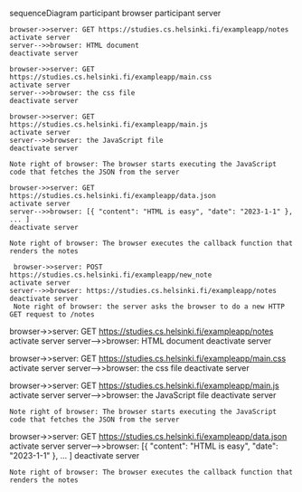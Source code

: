 sequenceDiagram
participant browser
participant server

    browser->>server: GET https://studies.cs.helsinki.fi/exampleapp/notes
    activate server
    server-->>browser: HTML document
    deactivate server

    browser->>server: GET https://studies.cs.helsinki.fi/exampleapp/main.css
    activate server
    server-->>browser: the css file
    deactivate server

    browser->>server: GET https://studies.cs.helsinki.fi/exampleapp/main.js
    activate server
    server-->>browser: the JavaScript file
    deactivate server

    Note right of browser: The browser starts executing the JavaScript code that fetches the JSON from the server

    browser->>server: GET https://studies.cs.helsinki.fi/exampleapp/data.json
    activate server
    server-->>browser: [{ "content": "HTML is easy", "date": "2023-1-1" }, ... ]
    deactivate server

    Note right of browser: The browser executes the callback function that renders the notes

     browser->>server: POST https://studies.cs.helsinki.fi/exampleapp/new_note
    activate server
    server-->>browser: https://studies.cs.helsinki.fi/exampleapp/notes
    deactivate server
     Note right of browser: the server asks the browser to do a new HTTP GET request to /notes

browser->>server: GET https://studies.cs.helsinki.fi/exampleapp/notes
activate server
server-->>browser: HTML document
deactivate server

browser->>server: GET https://studies.cs.helsinki.fi/exampleapp/main.css
activate server
server-->>browser: the css file
deactivate server

browser->>server: GET https://studies.cs.helsinki.fi/exampleapp/main.js
activate server
server-->>browser: the JavaScript file
deactivate server

    Note right of browser: The browser starts executing the JavaScript code that fetches the JSON from the server

browser->>server: GET https://studies.cs.helsinki.fi/exampleapp/data.json
activate server
server-->>browser: [{ "content": "HTML is easy", "date": "2023-1-1" }, ... ]
deactivate server

    Note right of browser: The browser executes the callback function that renders the notes
